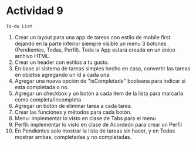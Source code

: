 
# Actividad 9
`To-do List`

1. Crear un layout para una app de tareas con estilo de mobile first dejando en la parte inferior siempre visible un menu 3 botones (Pendientes, Todas, Perfil). Toda la App estará creada en un único archivo HTML.
2. Crear un header con estilos a tu gusto.
3. En base al sistema de tareas simples hecho en casa, convertir las tareas en objetos agregando un id a cada una.
4. Agregar una nueva opción de "isCompletada" booleana para indicar si esta completada o no.
5.  Agregar un checkbox y un botón a cada item de la lista para marcarla como completa/incompleta
6. Agregar un botón de eliminar tarea a cada tarea.
7. Crear las funciones y métodos para cada botón.
8. Menu: implementar lo visto en clase de Tabs para el menu
9. Perfil: implementar lo visto en clase de Acordeón para crear un Perfil
10. En Pendientes solo mostrar la lista de tareas sin hacer, y en Todas mostrar ambas, completadas y no completadas.
